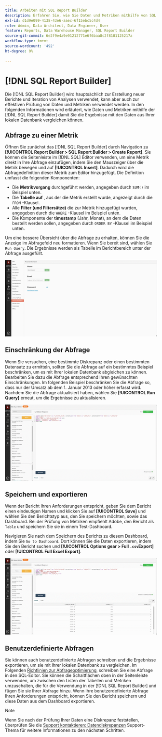 ```yaml
---
title: Arbeiten mit SQL Report Builder
description: Erfahren Sie, wie Sie Daten und Metriken mithilfe von SQL Report Builder überprüfen können, damit Sie die Ergebnisse mit den Daten aus Ihrer lokalen Datenbank vergleichen können.
exl-id: d1d9e099-4138-43e6-aaec-6f15ebc5c4d4
role: Admin, Data Architect, Data Engineer, User
feature: Reports, Data Warehouse Manager, SQL Report Builder
source-git-commit: 6e2f9e4a9e91212771e6f6baa8c2f8101125217a
workflow-type: tm+mt
source-wordcount: '492'
ht-degree: 0%

---
```


# [!DNL SQL Report Builder]

Die [!DNL SQL Report Builder] wird hauptsächlich zur Erstellung neuer Berichte und Iteration von Analysen verwendet, kann aber auch zur effektiven Prüfung von Daten und Metriken verwendet werden. In den folgenden Informationen wird erläutert, wie Daten und Metriken mithilfe der [!DNL SQL Report Builder] damit Sie die Ergebnisse mit den Daten aus Ihrer lokalen Datenbank vergleichen können.

## Abfrage zu einer Metrik

Öffnen Sie zunächst das [!DNL SQL Report Builder] durch Navigation zu **[!UICONTROL Report Builder > SQL Report Builder > Create Report]**. Sie können die Seitenleiste im [!DNL SQL] Editor verwenden, um eine Metrik direkt in Ihre Abfrage einzufügen, indem Sie den Mauszeiger über die Metrik bewegen und auf **[!UICONTROL Insert]**. Dadurch wird die Abfragedefinition dieser Metrik zum Editor hinzugefügt. Die Definition umfasst die folgenden Komponenten:

- Die **Metrikvorgang** durchgeführt werden, angegeben durch `SUM()` im Beispiel unten.
- Die **Tabelle auf** , aus der die Metrik erstellt wurde, angezeigt durch die `FROM` -Klausel.
- Alle **Filter (und Filtersätze)** die zur Metrik hinzugefügt wurden, angegeben durch die `WHERE` -Klausel im Beispiel unten.
- Die Komponente der **timestamp** (Jahr, Monat), an dem die Daten bestellt werden sollen, angegeben durch `ORDER BY` -Klausel im Beispiel unten.

Um eine bessere Übersicht über die Abfrage zu erhalten, können Sie die Anzeige im Abfragefeld neu formatieren. Wenn Sie bereit sind, wählen Sie `Run Query`. Die Ergebnisse werden als Tabelle im Berichtbereich unter der Abfrage ausgefüllt.

![](../../assets/run-query-results.gif)

## Einschränkung der Abfrage

Wenn Sie versuchen, eine bestimmte Diskrepanz oder einen bestimmten Datensatz zu ermitteln, sollten Sie die Abfrage auf ein bestimmtes Beispiel beschränken, um es mit Ihrer lokalen Datenbank abgleichen zu können. Bearbeiten Sie dazu die Abfrage entsprechend Ihren gewünschten Einschränkungen. Im folgenden Beispiel beschränken Sie die Abfrage so, dass nur der Umsatz ab dem 1. Januar 2013 oder höher erfasst wird. Nachdem Sie die Abfrage aktualisiert haben, wählen Sie **[!UICONTROL Run Query]** erneut, um die Ergebnisse zu aktualisieren.

![](../../assets/restricting-query.gif)

## Speichern und exportieren

Wenn der Bericht Ihren Anforderungen entspricht, geben Sie dem Bericht einen eindeutigen Namen und klicken Sie auf **[!UICONTROL Save]** und wählen Sie den Berichtstyp aus, den Sie speichern möchten, sowie das Dashboard. Bei der Prüfung von Metriken empfiehlt Adobe, den Bericht als `Table` und speichern Sie sie in einem Test-Dashboard.

Navigieren Sie nach dem Speichern des Berichts zu diesem Dashboard, indem Sie `Go to Dashboard`. Dort können Sie die Daten exportieren, indem Sie den Bericht suchen und **[!UICONTROL Options gear > Full `.csv`Export]** oder **[!UICONTROL Full Excel Export]**.

![](../../assets/export-dboard-data.gif)

## Benutzerdefinierte Abfragen

Sie können auch benutzerdefinierte Abfragen schreiben und die Ergebnisse exportieren, um sie mit Ihrer lokalen Datenbank zu vergleichen. Im Folgenden [Richtlinien zur Abfrageoptimierung](../../best-practices/optimizing-your-sql-queries.md), schreiben Sie eine Abfrage in den SQL-Editor. Sie können die Schaltflächen oben in der Seitenleiste verwenden, um zwischen den Listen der Tabellen und Metriken umzuschalten, die für die Verwendung in der [!DNL SQL Report Builder] und fügen Sie sie Ihrer Abfrage hinzu. Wenn Ihre benutzerdefinierte Abfrage Ihren Anforderungen entspricht, können Sie den Bericht speichern und diese Daten aus dem Dashboard exportieren.

>[!NOTE]
>
>Wenn Sie nach der Prüfung Ihrer Daten eine Diskrepanz feststellen, überprüfen Sie die [Support kontaktieren: Datendiskrepanzen](https://experienceleague.adobe.com/docs/commerce-knowledge-base/kb/troubleshooting/miscellaneous/mbi-data-discrepancies.html) Support-Thema für weitere Informationen zu den nächsten Schritten.
